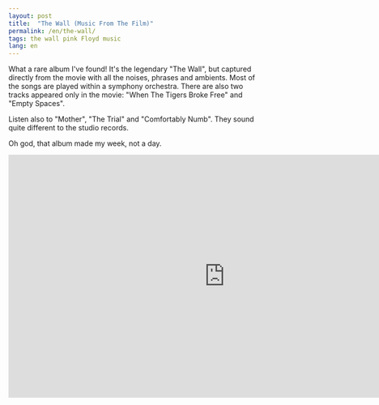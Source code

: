 ```yaml
---
layout: post
title:  "The Wall (Music From The Film)"
permalink: /en/the-wall/
tags: the wall pink Floyd music
lang: en
---
```


What a rare album I've found! It's the legendary "The Wall", but captured
directly from the movie with all the noises, phrases and ambients. Most of the
songs are played within a symphony orchestra. There are also two tracks appeared
only in the movie: "When The Tigers Broke Free" and "Empty Spaces".

Listen also to "Mother", "The Trial" and "Comfortably Numb". They sound quite
different to the studio records.

Oh god, that album made my week, not a day.

<iframe width="854" height="480"
src="https://www.youtube.com/embed/GEfXSyO1e_E?list=PLD971643B6FF9D95B"
frameborder="0" allowfullscreen></iframe>
